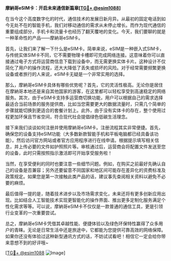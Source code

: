 **摩納哥eSIM卡：开启未来通信新篇章[[TG💪+ @esim1088](https://t.me/s/esim1088)]**

在当今这个高度数字化的时代，通信技术的发展日新月异。从最初的固定电话到如今无处不在的智能手机，我们对移动通信的需求从未停止增长。而作为现代通信的重要组成部分，手机卡和流量卡也经历了翻天覆地的变化。今天，我们要聊的就是一种革命性的产品——摩納哥eSIM卡。

首先，让我们来了解一下什么是eSIM卡。简单来说，eSIM是一种嵌入式SIM卡，与传统实体SIM卡不同，它不需要物理卡槽即可完成网络连接。这意味着你可以直接通过电子方式将运营商信息下载到设备中，而无需更换实体卡片。这种设计不仅简化了用户的操作流程，还大大降低了丢失或损坏的风险。对于经常需要频繁更换设备或者旅行的人来说，eSIM卡无疑是一个非常实用的选择。

那么，摩納哥eSIM卡具体有哪些优势呢？首先，它的灵活性极高。无论你是居住在摩納哥本地还是来自其他国家的游客，在这里都可以轻松享受到高速稳定的网络服务。其次，由于eSIM卡支持多运营商切换功能，用户可以根据自己的需求选择最适合当前场景的服务提供商，比如当您需要更大的数据流量时，只需几个简单的步骤就能切换到更适合的套餐计划上。此外，由于没有实体卡的存在，整个使用过程更加环保且节省空间，符合现代社会提倡绿色低碳生活理念。

接下来我们谈谈如何注册并使用摩納哥eSIM卡。注册流程其实非常便捷。首先，确保您的设备支持eSIM功能（大多数新款智能手机和平板电脑都已经具备该功能）。然后访问官方网站或者官方应用程序进行在线申请。根据提示填写相关信息，并上传必要的文件如护照照片等。审核通过后，运营商会将配置文件发送至您的设备，此时只需按照指示激活即可开始享受服务啦！

当然，在享受便利的同时也要注意一些细节问题。例如，在购买之前最好先确认自己的设备是否兼容；另外还要留意不同国家和地区间可能存在差异化的资费标准及政策规定。如果您是第一次接触此类产品的话，建议事先查阅相关资料以避免不必要的麻烦。

最后值得一提的是，随着技术进步以及市场需求变化，未来还将有更多创新应用出现。比如结合人工智能技术实现更智能化的操作界面、推出更多定制化服务满足个性化需求等等。可以说，摩納哥eSIM卡不仅仅是一款普通的通信工具，更是引领行业变革的一次重要尝试。

总之，摩納哥eSIM卡凭借其卓越性能、便捷体验以及绿色环保特性赢得了众多用户的青睐。无论是日常生活中还是旅途中，它都能为您提供可靠高效的网络保障。如果你还没有体验过这种新型通讯方式的话，不妨试试看吧！相信它一定会给你带来意想不到的好评哦~

[[TG💪+ @esim1088](https://t.me/s/esim1088) ![Image](https://i.postimg.cc/4NQfJmqS/Snipaste-2025-05-13-00-14-12.png)]